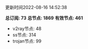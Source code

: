 更新时间2022-08-16 14:52:38

**总订阅: 73**
**总节点: 1869**
**有效节点: 461**
- v2ray节点: 48
- ss节点: 314
- trojan节点: 99
